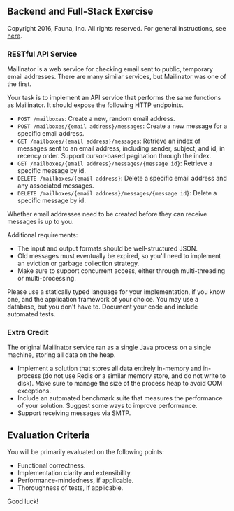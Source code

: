 
## Backend and Full-Stack Exercise

Copyright 2016, Fauna, Inc. All rights reserved. For general instructions, see [here](https://github.com/fauna/exercises/blob/master/README.md).

### RESTful API Service

Mailinator is a web service for checking email sent to public, temporary email addresses. There are many similar services, but Mailinator was one of the first.

Your task is to implement an API service that performs the same functions as Mailinator. It should expose the following HTTP endpoints.

 - `POST /mailboxes`: Create a new, random email address.
 - `POST /mailboxes/{email address}/messages`: Create a new message for a specific email address.
 - `GET /mailboxes/{email address}/messages`: Retrieve an index of messages sent to an email address, including sender, subject, and id, in recency order. Support cursor-based pagination through the index.
 - `GET /mailboxes/{email address}/messages/{message id}`: Retrieve a specific message by id.
 - `DELETE /mailboxes/{email address}`: Delete a specific email address and any associated messages.
 - `DELETE /mailboxes/{email address}/messages/{message id}`: Delete a specific message by id.

Whether email addresses need to be created before they can receive messages is up to you.

Additional requirements:

  - The input and output formats should be well-structured JSON.
  - Old messages must eventually be expired, so you'll need to implement an eviction or garbage collection strategy.
  - Make sure to support concurrent access, either through multi-threading or multi-processing.

Please use a statically typed language for your implementation, if you know one, and the application framework of your choice. You may use a database, but you don't have to. Document your code and include automated tests.

### Extra Credit

The original Mailinator service ran as a single Java process on a single machine, storing all data on the heap.

 - Implement a solution that stores all data entirely in-memory and in-process (do not use Redis or a similar memory store, and do not write to disk). Make sure to manage the size of the process heap to avoid OOM exceptions.
 - Include an automated benchmark suite that measures the performance of your solution. Suggest some ways to improve performance.
 - Support receiving messages via SMTP.

## Evaluation Criteria

You will be primarily evaluated on the following points:

- Functional correctness.
- Implementation clarity and extensibility.
- Performance-mindedness, if applicable.
- Thoroughness of tests, if applicable.

Good luck!
